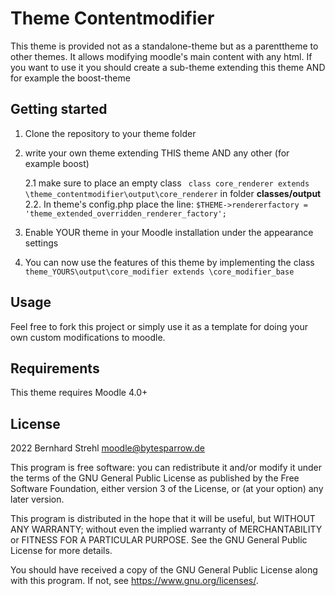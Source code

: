 Theme Contentmodifier
==========

This theme is provided not as a standalone-theme but as a parenttheme to other themes. It allows modifying  moodle's main content with any html. If you want to use it you should create a sub-theme extending this theme AND for example the boost-theme

## Getting started

1. Clone the repository to your theme folder
2. write your own theme extending THIS theme AND any other (for example boost)

    2.1 make sure to place an empty class 
        ``` class core_renderer extends \theme_contentmodifier\output\core_renderer``` in folder **classes/output**
    2.2. In theme's config.php place the line: 
        ``` $THEME->rendererfactory = 'theme_extended_overridden_renderer_factory'; ```

3. Enable YOUR theme in your Moodle installation under the appearance settings
4. You can now use the features of this theme by implementing the class
    ``` theme_YOURS\output\core_modifier extends \core_modifier_base  ```

## Usage

Feel free to fork this project or simply use it as a template for doing your
own custom modifications to moodle.

## Requirements

This theme requires Moodle 4.0+

## License ##

2022 Bernhard Strehl <moodle@bytesparrow.de>

This program is free software: you can redistribute it and/or modify it under
the terms of the GNU General Public License as published by the Free Software
Foundation, either version 3 of the License, or (at your option) any later
version.

This program is distributed in the hope that it will be useful, but WITHOUT ANY
WARRANTY; without even the implied warranty of MERCHANTABILITY or FITNESS FOR A
PARTICULAR PURPOSE.  See the GNU General Public License for more details.

You should have received a copy of the GNU General Public License along with
this program.  If not, see <https://www.gnu.org/licenses/>.
